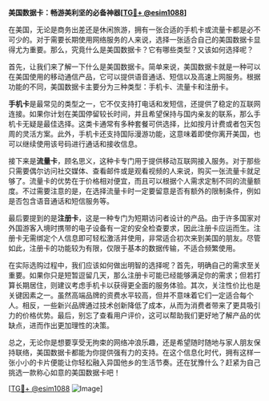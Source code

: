 **美国数据卡：畅游美利坚的必备神器[[TG💪+ @esim1088](https://t.me/s/esim1088)]**

在美国，无论是商务出差还是休闲旅游，拥有一张合适的手机卡或流量卡都是必不可少的。对于需要长期使用网络服务的人来说，选择一张适合自己的美国数据卡显得尤为重要。那么，究竟什么是美国数据卡？它有哪些类型？又该如何选择呢？

首先，让我们来了解一下什么是美国数据卡。简单来说，美国数据卡就是一种可以在美国使用的移动通信产品，它可以提供语音通话、短信以及高速上网服务。根据功能的不同，美国数据卡主要分为三种类型：手机卡、流量卡和注册卡。

**手机卡**是最常见的类型之一，它不仅支持打电话和发短信，还提供了稳定的互联网连接。如果你计划在美国停留较长时间，并且希望保持与国内亲友的联系，那么手机卡无疑是最佳选择。这类卡通常有多种套餐可供选择，比如按月计费或者包天包周的灵活方案。此外，手机卡还支持国际漫游功能，这意味着即使你离开美国，也可以继续使用该号码进行通话和接收信息。

接下来是**流量卡**，顾名思义，这种卡专门用于提供移动互联网接入服务。对于那些只需要偶尔访问社交媒体、查看邮件或是观看视频的人来说，购买一张流量卡就足够了。流量卡的优势在于价格相对便宜，而且可以根据个人需求定制不同的流量额度。不过需要注意的是，在选择流量卡时一定要留意是否有额外的限制条件，例如是否包含语音通话和短信服务等。

最后要提到的是**注册卡**，这是一种专门为短期访问者设计的产品。由于许多国家对外国游客入境时携带的电子设备有一定的安全检查要求，因此注册卡应运而生。注册卡无需绑定个人信息即可轻松激活并使用，非常适合初次来到美国的朋友。尽管如此，注册卡的功能较为有限，仅限于基本的数据传输，不适合频繁使用。

在实际选购过程中，我们应该如何做出明智的选择呢？首先，明确自己的需求至关重要。如果你只是短暂逗留几天，那么注册卡可能已经能够满足你的需求；但若打算长期居住，则建议考虑手机卡以获得更全面的服务体验。其次，关注性价比也是关键因素之一。虽然高端品牌的资费水平较高，但并不意味着它们一定适合每个人。相反，一些新兴品牌通过技术创新降低了成本，从而为消费者带来了更具吸引力的价格优势。最后，别忘了查看用户评价，这可以帮助我们更好地了解产品的优缺点，进而作出更加理性的决策。

总之，无论你是想要享受无拘束的网络冲浪乐趣，还是希望随时随地与家人朋友保持联络，美国数据卡都能为你提供强有力的支持。在这个信息化时代，拥有这样一张小小的卡片便能让你轻松融入异国他乡的生活节奏。还在犹豫什么？赶紧为自己挑选一款称心如意的美国数据卡吧！

[[TG💪+ @esim1088](https://t.me/s/esim1088) ![Image](https://i.postimg.cc/4NQfJmqS/Snipaste-2025-05-13-00-14-12.png)]
